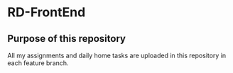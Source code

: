 # RD-FrontEnd

## Purpose of this repository

All my assignments and daily home tasks are uploaded in this repository in each feature branch.
